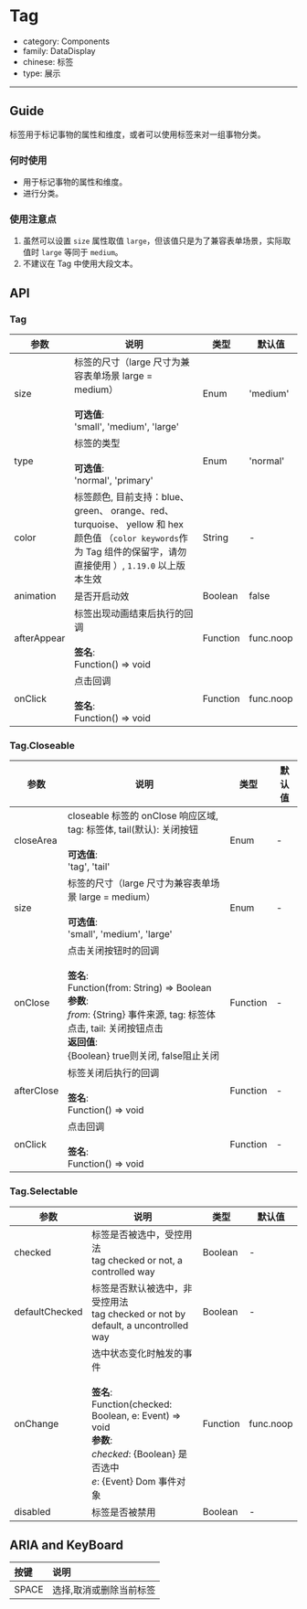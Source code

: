 # Tag

-   category: Components
-   family: DataDisplay
-   chinese: 标签
-   type: 展示

---

## Guide

标签用于标记事物的属性和维度，或者可以使用标签来对一组事物分类。

### 何时使用

-   用于标记事物的属性和维度。
-   进行分类。

### 使用注意点

1.  虽然可以设置 `size` 属性取值 `large`，但该值只是为了兼容表单场景，实际取值时 `large` 等同于 `medium`。
2.  不建议在 Tag 中使用大段文本。

## API

### Tag

| 参数          | 说明                                                                                                                       | 类型       | 默认值       |
| ----------- | ------------------------------------------------------------------------------------------------------------------------ | -------- | --------- |
| size        | 标签的尺寸（large 尺寸为兼容表单场景 large = medium）<br/><br/>**可选值**:<br/>'small', 'medium', 'large'                                      | Enum     | 'medium'  |
| type        | 标签的类型<br/><br/>**可选值**:<br/>'normal', 'primary'                                                                             | Enum     | 'normal'  |
| color       | 标签颜色, 目前支持：blue、 green、 orange、red、 turquoise、 yellow 和 hex 颜色值 （`color keywords`作为 Tag 组件的保留字，请勿直接使用 ）, `1.19.0` 以上版本生效 | String   | -         |
| animation   | 是否开启动效                                                                                                                   | Boolean  | false     |
| afterAppear | 标签出现动画结束后执行的回调<br/><br/>**签名**:<br/>Function() => void                                                                      | Function | func.noop |
| onClick     | 点击回调<br/><br/>**签名**:<br/>Function() => void                                                                                | Function | func.noop |

### Tag.Closeable

| 参数         | 说明                                                                                                                                                                           | 类型       | 默认值 |
| ---------- | ---------------------------------------------------------------------------------------------------------------------------------------------------------------------------- | -------- | --- |
| closeArea  | closeable 标签的 onClose 响应区域, tag: 标签体, tail(默认): 关闭按钮<br/><br/>**可选值**:<br/>'tag', 'tail'                                                                                        | Enum     | -   |
| size       | 标签的尺寸（large 尺寸为兼容表单场景 large = medium）<br/><br/>**可选值**:<br/>'small', 'medium', 'large'                                                                                          | Enum     | -   |
| onClose    | 点击关闭按钮时的回调<br/><br/>**签名**:<br/>Function(from: String) => Boolean<br/>**参数**:<br/>_from_: {String} 事件来源, tag: 标签体点击, tail: 关闭按钮点击<br/>**返回值**:<br/>{Boolean} true则关闭, false阻止关闭<br/> | Function | -   |
| afterClose | 标签关闭后执行的回调<br/><br/>**签名**:<br/>Function() => void                                                                                                                              | Function | -   |
| onClick    | 点击回调<br/><br/>**签名**:<br/>Function() => void                                                                                                                                    | Function | -   |

### Tag.Selectable

| 参数             | 说明                                                                                                                                           | 类型       | 默认值       |
| -------------- | -------------------------------------------------------------------------------------------------------------------------------------------- | -------- | --------- |
| checked        | 标签是否被选中，受控用法<br/>tag checked or not, a controlled way                                                                                         | Boolean  | -         |
| defaultChecked | 标签是否默认被选中，非受控用法<br/>tag checked or not by default, a uncontrolled way                                                                         | Boolean  | -         |
| onChange       | 选中状态变化时触发的事件<br/><br/>**签名**:<br/>Function(checked: Boolean, e: Event) => void<br/>**参数**:<br/>_checked_: {Boolean} 是否选中<br/>_e_: {Event} Dom 事件对象 | Function | func.noop |
| disabled       | 标签是否被禁用                                                                                                                                      | Boolean  | -         |

## ARIA and KeyBoard

| 按键    | 说明           |
| :---- | :----------- |
| SPACE | 选择,取消或删除当前标签 |
